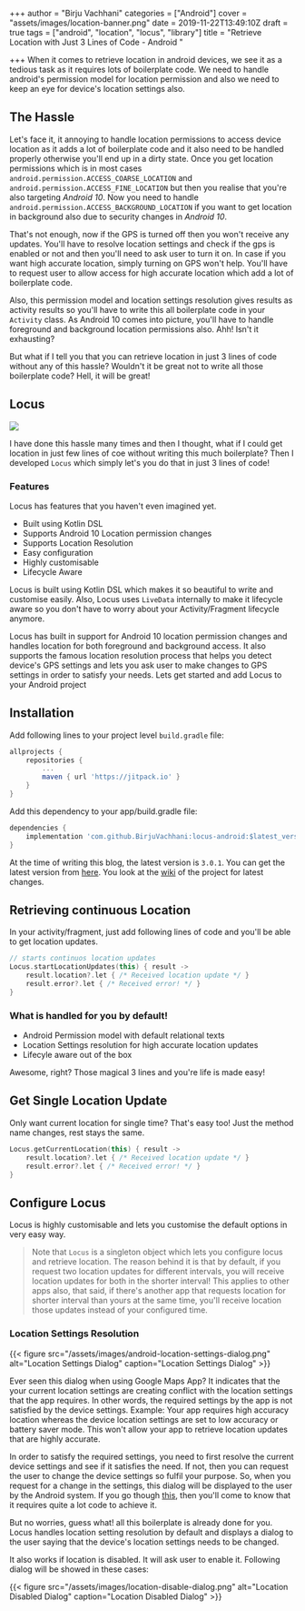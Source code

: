 +++
author = "Birju Vachhani"
categories = ["Android"]
cover = "assets/images/location-banner.png"
date = 2019-11-22T13:49:10Z
draft = true
tags = ["android", "location", "locus", "library"]
title = "Retrieve Location with Just 3 Lines of Code - Android "

+++
When it comes to retrieve location in android devices, we see it as a tedious task as it requires lots of boilerplate code. We need to handle android's permission model for location permission and also we need to keep an eye for device's location settings also.

## The Hassle

Let's face it, it annoying to handle location permissions to access device location as it adds a lot of boilerplate code and it also need to be handled properly otherwise you'll end up in a dirty state. Once you get location permissions which is in most cases `android.permission.ACCESS_COARSE_LOCATION` and `android.permission.ACCESS_FINE_LOCATION` but then you realise that you're also targeting _Android 10_. Now you need to handle `android.permission.ACCESS_BACKGROUND_LOCATION` if you want to get location in background also due to security changes in _Android 10_.

That's not enough, now if the GPS is turned off then you won't receive any updates. You'll have to resolve location settings and check if the gps is enabled or not and then you'll need to ask user to turn it on. In case if you want high accurate location, simply turning on GPS won't help. You'll have to request user to allow access for high accurate location which add a lot of boilerplate code.

Also, this permission model and location settings resolution gives results as activity results so you'll have to write this all boilerplate code in your `Activity` class. As Android 10 comes into picture, you'll have to handle foreground and background location permissions also. Ahh! Isn't it exhausting?

But what if I tell you that you can retrieve location in just 3 lines of code without any of this hassle? Wouldn't it be great not to write all those boilerplate code? Hell, it will be great!

## Locus

![](/assets/images/locus.png)

I have done this hassle many times and then I thought, what if I could get location in just few lines of coe without writing this much boilerplate? Then I developed `Locus` which simply let's you do that in just 3 lines of code!

### Features

Locus has features that you haven't even imagined yet.

* Built using Kotlin DSL
* Supports Android 10 Location permission changes
* Supports Location Resolution
* Easy configuration
* Highly customisable
* Lifecycle Aware

Locus is built using Kotlin DSL which makes it so beautiful to write and customise easily. Also, Locus uses `LiveData` internally to make it lifecycle aware so you don't have to worry about your Activity/Fragment lifecycle anymore.

Locus has built in support for Android 10 location permission changes and handles location for both foreground and background access. It also supports the famous location resolution process that helps you detect device's GPS settings and lets you ask user to make changes to GPS settings in order to satisfy your needs. Lets get started and add Locus to your Android project

## Installation

Add following lines to your project level `build.gradle` file:

```groovy
allprojects {
    repositories {
        ...
        maven { url 'https://jitpack.io' }
    }
}
```

Add this dependency to your app/build.gradle file:

```groovy
dependencies {
    implementation 'com.github.BirjuVachhani:locus-android:$latest_version'
}
```

At the time of writing this blog, the latest version is `3.0.1`. You can get the latest version from [here](https://github.com/birjuvachhani/locus-android). You look at the [wiki](https://github.com/BirjuVachhani/locus-android/wiki) of the project for latest changes.

## Retrieving continuous Location

In your activity/fragment, just add following lines of code and you'll be able to get location updates.

```kotlin
// starts continuos location updates
Locus.startLocationUpdates(this) { result ->
    result.location?.let { /* Received location update */ }
    result.error?.let { /* Received error! */ }
}
```

### What is handled for you by default!

* Android Permission model with default relational texts
* Location Settings resolution for high accurate location updates
* Lifecyle aware out of the box

Awesome, right? Those magical 3 lines and you're life is made easy!

## Get Single Location Update

Only want current location for single time? That's easy too! Just the method name changes, rest stays the same.

```kotlin
Locus.getCurrentLocation(this) { result ->
    result.location?.let { /* Received location update */ }
    result.error?.let { /* Received error! */ }
}
```

## Configure Locus

Locus is highly customisable and lets you customise the default options in very easy way.

> Note that `Locus` is a singleton object which lets you configure locus and retrieve location. The reason behind it is that by default, if you request two location updates for different intervals, you will receive location updates for both in the shorter interval! This applies to other apps also, that said, if there's another app that requests location for shorter interval than yours at the same time, you'll receive location those updates instead of your configured time.

### Location Settings Resolution

{{< figure src="/assets/images/android-location-settings-dialog.png" alt="Location Settings Dialog" caption="Location Settings Dialog" >}}

Ever seen this dialog when using Google Maps App? It indicates that the your current location settings are creating conflict with the location settings that the app requires. In other words, the required settings by the app is not satisfied by the device settings. Example: Your app requires high accuracy location whereas the device location settings are set to low accuracy or battery saver mode. This won't allow your app to retrieve location updates that are highly accurate.

In order to satisfy the required settings, you need to first resolve the current device settings and see if it satisfies the need. If not, then you can request the user to change the device settings so fulfil your purpose. So, when you request for a change in the settings, this dialog will be displayed to the user by the Android system. If you go though [this](https://developer.android.com/training/location/change-location-settings), then you'll come to know that it requires quite a lot code to achieve it.

But no worries, guess what! all this boilerplate is already done for you. Locus handles location setting resolution by default and displays a dialog to the user saying that the device's location settings needs to be changed.

It also works if location is disabled. It will ask user to enable it. Following dialog will be showed in these cases:

{{< figure src="/assets/images/location-disable-dialog.png" alt="Location Disabled Dialog" caption="Location Disabled Dialog" >}}